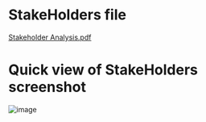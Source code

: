 # StakeHolders file
[Stakeholder Analysis.pdf](https://github.com/user-attachments/files/19151285/Stakeholder.Analysis.pdf)

# Quick view of StakeHolders screenshot
![image](https://github.com/user-attachments/assets/1f54d47a-3b7e-420c-88b6-ad7204aff1c8)
